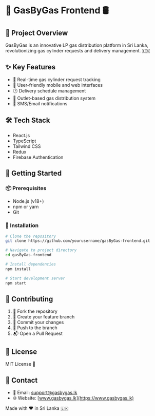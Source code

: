 # 🚀 GasByGas Frontend 🛢️

## 📝 Project Overview
GasByGas is an innovative LP gas distribution platform in Sri Lanka, revolutionizing gas cylinder requests and delivery management. 🇱🇰

## ✨ Key Features
- 🔔 Real-time gas cylinder request tracking
- 📱 User-friendly mobile and web interfaces
- 🕒 Delivery schedule management
- 🚚 Outlet-based gas distribution system
- 📲 SMS/Email notifications

## 🛠️ Tech Stack
- React.js
- TypeScript
- Tailwind CSS
- Redux
- Firebase Authentication

## 🚀 Getting Started

### 📦 Prerequisites
- Node.js (v18+)
- npm or yarn
- Git

### 🔧 Installation
```bash
# Clone the repository
git clone https://github.com/yourusername/gasByGas-frontend.git

# Navigate to project directory
cd gasByGas-frontend

# Install dependencies
npm install

# Start development server
npm start
```

## 🤝 Contributing
1. 🍴 Fork the repository
2. 🌿 Create your feature branch
3. 🔨 Commit your changes
4. 🚀 Push to the branch
5. 📬 Open a Pull Request

## 📄 License
MIT License 📜

## 👥 Contact
- 📧 Email: support@gasbygas.lk
- 🌐 Website: [www.gasbygas.lk](https://www.gasbygas.lk)

Made with ❤️ in Sri Lanka 🇱🇰
